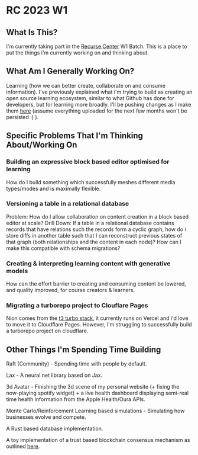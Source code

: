 # RC 2023 W1

## What Is This?
I'm currently taking part in the [Recurse Center](https://www.recurse.com/) W1 Batch. This is a place to put the things i'm currently working on and thinking about.

## What Am I Generally Working On?
Learning (how we can better create, collaborate on and consume information). I've previously explained what i'm trying to build as creating an open source learning ecosystem, similar to what Github has done for developers, but for learning more broadly. I'll be pushing changes as I make them [here](https://www.nion.ai/) (assume everything uploaded for the next few months won't be persisted :) ).

## Specific Problems That I'm Thinking About/Working On
### Building an expressive block based editor optimised for learning
How do I build something which successfully meshes different media types/modes and is maximally flexible.

### Versioning a table in a relational database
Problem: How do I allow collaboration on content creation in a block based editor at scale?
Drill Down: If a table in a relational database contains records that have relations such the records form a cyclic graph, how do i store diffs in another table such that I can reconstruct previous states of that graph (both relationships and the content in each node)? How can I make this compatible with schema migrations?

### Creating & interpreting learning content with generative models
How can the effort barrier to creating and consuming content be lowered, and quality improved, for course creators & learners.

### Migrating a turborepo project to Clouflare Pages
Nion comes from the [t3 turbo stack](https://github.com/t3-oss/create-t3-turbo), it currently runs on Vercel and i'd love to move it to Cloudflare Pages. However, i'm struggling to successfully build a turborepo project on cloudflare.

## Other Things I'm Spending Time Building
Raft (Community) - Spending time with people by default.

Lax - A neural net library based on Jax.

3d Avatar - Finishing the 3d scene of my personal website (+ fixing the now-playing spotify widget) + a live health dashboard displaying semi-real time health information from the Apple Health/Oura APIs.

Monte Carlo/Reinforcement Learning based simulations - Simulating how businesses evolve and compete.

A Rust based database implementation.

A toy implementation of a trust based blockchain consensus mechanism as outlined [here](https://charliesweeting.com/writing/proof-by-collective-an-identity-based-blockchain-consensus-mechanism).
